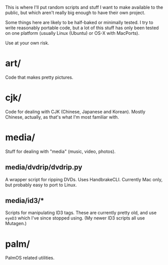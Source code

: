 This is where I'll put random scripts and stuff I want to make available
to the public, but which aren't really big enough to have their own
project.

Some things here are likely to be half-baked or minimally tested. I try
to write reasonably portable code, but a lot of this stuff has only been
tested on one platform (usually Linux (Ubuntu) or OS-X with MacPorts).

Use at your own risk.


art/
====

Code that makes pretty pictures.


cjk/
====

Code for dealing with CJK (Chinese, Japanese and Korean). Mostly
Chinese, actually, as that's what I'm most familiar with.

media/
======
Stuff for dealing with "media" (music, video, photos).

media/dvdrip/dvdrip.py
----------------------
A wrapper script for ripping DVDs. Uses HandbrakeCLI. Currently Mac
only, but probably easy to port to Linux.

media/id3/*
-----------
Scripts for manipulating ID3 tags. These are currently pretty old, and
use `eyeD3` which I've since stopped using. (My newer ID3 scripts all
use Mutagen.)


palm/
=====

PalmOS related utilities.
